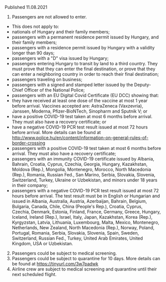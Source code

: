Published 11.08.2021
1. Passengers are not allowed to enter.
- This does not apply to:
- nationals of Hungary and their family members;
- passengers with a permanent residence permit issued by Hungary, and their family members;
- passengers with a residence permit issued by Hungary with a validity longer than 90 days;
- passengers with a "D" visa issued by Hungary;
- passengers entering Hungary to transit by land to a third country. They must prove that they can enter the final destination, or prove that they can enter a neighboring country in order to reach their final destination;
- passengers traveling on business;
- passengers with a signed and stamped letter issued by the Deputy-Chief Officer of the National Police;
- passengers with an EU Digital Covid Certificate (EU DCC) showing that:
 - they have received at least one dose of the vaccine at most 1 year before arrival. Vaccines accepted are: AstraZeneca (Vaxzevria), Janssen, Moderna, Pfizer-BioNTech, Sinopharm and Sputnik V; or
 - have a positive COVID-19 test taken at most 6 months before arrival. They must also have a recovery certificate; or
 - have a negative COVID-19 PCR test result issued at most 72 hours before arrival.
More details can be found at <a href="http://www.police.hu/en/content/information-on-general-rules-of-border-crossing">http://www.police.hu/en/content/information-on-general-rules-of-border-crossing</a> 
- passengers with a positive COVID-19 test taken at most 6 months before arrival. They must also have a recovery certificate;
- passengers with an immunity COVID-19 certificate issued by Albania, Bahrain, Croatia, Cyprus, Czechia, Georgia, Hungary, Kazakhstan, Moldova (Rep.), Mongolia, Montenegro, Morocco, North Macedonia (Rep.), Romania, Russian Fed., San Marino, Serbia, Slovakia, Slovenia, Switzerland, Turkey, Ukraine or Uzbekistan, and minors under 18 years in their company;
- passengers with a negative COVID-19 PCR test result issued at most 72 hours before arrival. The test result must be in English or Hungarian and issued in Albania, Australia, Austria, Azerbaijan, Bahrain, Belgium, Bulgaria, Canada, Chile, China (People's Rep.), Croatia, Cyprus, Czechia, Denmark, Estonia, Finland, France, Germany, Greece, Hungary, Iceland, Ireland (Rep.), Israel, Italy, Japan, Kazakhstan, Korea (Rep.), Kyrgyzstan, Latvia, Lithuania, Luxembourg, Malta, Mexico, Montenegro, Netherlands, New Zealand, North Macedonia (Rep.), Norway, Poland, Portugal, Romania, Serbia, Slovakia, Slovenia, Spain, Sweden, Switzerland, Russian Fed., Turkey, United Arab Emirates, United Kingdom, USA or Uzbekistan.
2. Passengers could be subject to medical screening.
3. Passengers could be subject to quarantine for 10 days. More details can be found at <a href="https://tinyurl.com/3w7padwk">https://tinyurl.com/3w7padwk</a> 
4. Airline crew are subject to medical screening and quarantine until their next scheduled flight.

